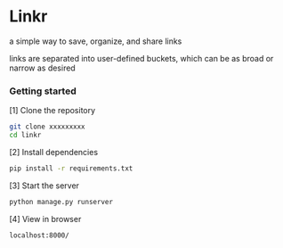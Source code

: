 # Linkr

a simple way to save, organize, and share links

links are separated into user-defined buckets, which can be as broad or narrow as desired

### Getting started
[1] Clone the repository
```bash
git clone xxxxxxxxx
cd linkr
```
[2] Install dependencies
```bash
pip install -r requirements.txt
```
[3] Start the server
```bash
python manage.py runserver
```
[4] View in browser
```
localhost:8000/
```
